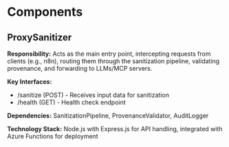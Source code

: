 # Components

## ProxySanitizer

**Responsibility:** Acts as the main entry point, intercepting requests from clients (e.g., n8n), routing them through the sanitization pipeline, validating provenance, and forwarding to LLMs/MCP servers.

**Key Interfaces:**

- /sanitize (POST) - Receives input data for sanitization
- /health (GET) - Health check endpoint

**Dependencies:** SanitizationPipeline, ProvenanceValidator, AuditLogger

**Technology Stack:** Node.js with Express.js for API handling, integrated with Azure Functions for deployment
